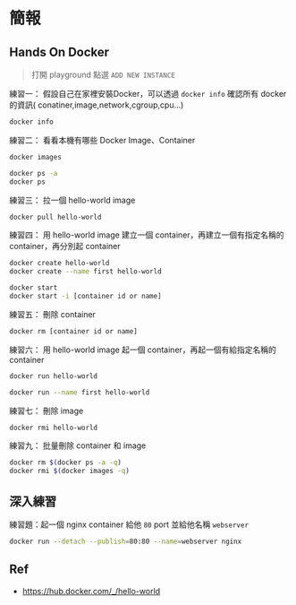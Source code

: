 # 簡報

## Hands On Docker

> 打開 playground 點選 `ADD NEW INSTANCE`

練習一： 假設自己在家裡安裝Docker，可以透過 ```docker info``` 確認所有 docker 的資訊( conatiner,image,network,cgroup,cpu...)

```bash
docker info
```

練習二： 看看本機有哪些 Docker Image、Container

```bash
docker images

docker ps -a
docker ps
```

練習三： 拉一個 hello-world image

```bash
docker pull hello-world
```

練習四： 用 hello-world image 建立一個 container，再建立一個有指定名稱的 container，再分別起 container

```bash
docker create hello-world
docker create --name first hello-world

docker start
docker start -i [container id or name]
```

練習五： 刪除 container

```bash
docker rm [container id or name]
```

練習六： 用 hello-world image 起一個 container，再起一個有給指定名稱的 container

```bash
docker run hello-world

docker run --name first hello-world
```

練習七： 刪除 image

```bash
docker rmi hello-world
```

練習九： 批量刪除 container 和 image

```bash
docker rm $(docker ps -a -q)
docker rmi $(docker images -q)
```

## 深入練習

練習題：起一個 nginx container 給他 `80` port 並給他名稱 `webserver`

```bash
docker run --detach --publish=80:80 --name=webserver nginx
```

## Ref

- https://hub.docker.com/_/hello-world
